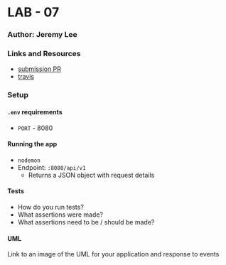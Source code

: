 # LAB - 07

### Author: Jeremy Lee

### Links and Resources
* [submission PR](https://github.com/jeremy-401-advanced-javascript/Lab07/pull/1)
* [travis](http://xyz.com)

### Setup
#### `.env` requirements
* `PORT` - 8080


#### Running the app
* `nodemon`
* Endpoint: `:8080/api/v1`
  * Returns a JSON object with request details

  
#### Tests
* How do you run tests?
* What assertions were made?
* What assertions need to be / should be made?

#### UML
Link to an image of the UML for your application and response to events
